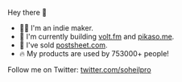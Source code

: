 Hey there 👋

- 👨‍💻 I'm an indie maker.
- 🚀 I'm currently building [volt.fm](https://volt.fm) and [pikaso.me](https://pikaso.me).
- 🚪 I've sold [postsheet.com](https://postsheet.com).
- 🔥 My products are used by 753000+ people!

Follow me on Twitter: [twitter.com/soheilpro](https://twitter.com/soheilpro)
